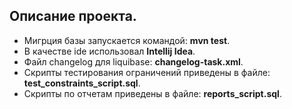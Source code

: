 ## Описание проекта.


- Мигрция базы запускается командой: **mvn test**.
- В качестве ide использовал **Intellij Idea**.
- Файл changelog для liquibase: **changelog-task.xml**.
- Скрипты тестирования ограничений приведены в файле: **test_constraints_script.sql**.
- Скрипты по отчетам приведены в файле: **reports_script.sql**.   